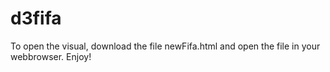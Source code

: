 # d3fifa

To open the visual, download the file newFifa.html and open the file in your webbrowser. Enjoy!
